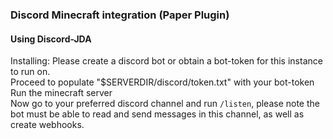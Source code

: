 ### Discord Minecraft integration (Paper Plugin)
#### Using Discord-JDA
Installing: Please create a discord  bot or obtain a bot-token for this instance to run on.\
Proceed to populate "$SERVERDIR/discord/token.txt" with your bot-token\
Run the minecraft server\
Now go to your preferred discord channel and run `/listen`, please note the bot must be able to read and send messages in this channel, as well as create webhooks.